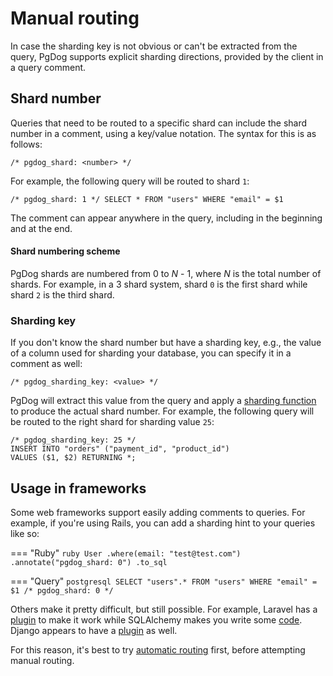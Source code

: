 # Manual routing

In case the sharding key is not obvious or can't be extracted from the query,
PgDog supports explicit sharding directions, provided by the client in a query comment.

## Shard number

Queries that need to be routed to a specific shard can include the shard number in a comment, using a key/value notation. The syntax for this is as follows:

```
/* pgdog_shard: <number> */
```

For example, the following query will be routed to shard `1`:

```postgresql
/* pgdog_shard: 1 */ SELECT * FROM "users" WHERE "email" = $1
```

The comment can appear anywhere in the query, including in the beginning and at the end.

#### Shard numbering scheme

PgDog shards are numbered from 0 to _N_ - 1, where _N_ is the total number of shards. For example, in a 3 shard system, shard `0` is the first shard while shard `2` is the third shard.

### Sharding key

If you don't know the shard number but have a sharding key, e.g., the value of a column used for sharding your database, you can specify it in a comment as well:

```postgresql
/* pgdog_sharding_key: <value> */
```

PgDog will extract this value from the query and apply a [sharding function](sharding-functions.md) to produce the actual shard number. For example, the following query will be routed to the right shard for sharding value `25`:

```postgresql
/* pgdog_sharding_key: 25 */
INSERT INTO "orders" ("payment_id", "product_id")
VALUES ($1, $2) RETURNING *;
```

## Usage in frameworks

Some web frameworks support easily adding comments to queries. For example, if you're using Rails, you can add a sharding hint to your queries like so:

=== "Ruby"
    ```ruby
    User
      .where(email: "test@test.com")
      .annotate("pgdog_shard: 0")
      .to_sql
    ```

=== "Query"
    ```postgresql
    SELECT "users".* FROM "users" WHERE "email" = $1 /* pgdog_shard: 0 */
    ```

Others make it pretty difficult, but still possible. For example, Laravel has a [plugin](https://github.com/spatie/laravel-sql-commenter) to make it work while SQLAlchemy makes you write some [code](https://github.com/sqlalchemy/sqlalchemy/discussions/11115). Django appears to have a [plugin](https://google.github.io/sqlcommenter/python/django/) as well.

For this reason, it's best to try [automatic routing](query-routing.md) first, before attempting manual routing.
